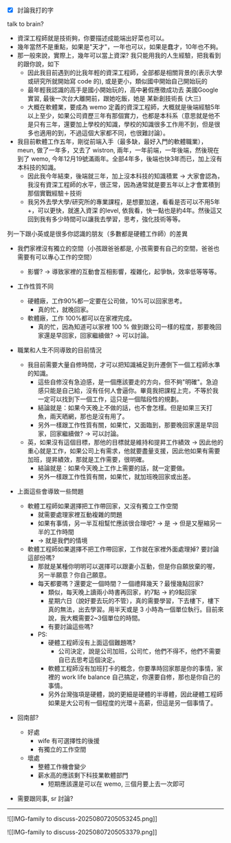 






- [x] 討論我打的字


talk to brain?


- 資深工程師就是技術夠，你要描述成能端出好菜也可以。
- 幾年當然不是重點，如果是"天才"，一年也可以，如果是蠢才，10年也不夠。
- 那一般來說，實際上，幾年可以當上資深? 我只能用我的人生經驗，把我看到的跟你說，如下
	- 因此我目前遇到的比我年輕的資深工程師，全部都是相關背景的(表示大學或研究所就開始寫 code 的), 或是更小，類似國中開始自己開始玩的
	- 最年輕我認識的高手是國小開始玩的，高中暑假應徵成功去 美國Google 實習, 最後一次台大離開前，跟她吃飯，她是 某新創技術長 (大三)
	- 大概在軟體業，要成為 wemo 定義的資深工程師，大概就是後端經驗5年以上至少，如果公司資歷三年有那個實力，也都是本科系（意思就是他不是只有三年，還要加上學校的知識，學校的知識很多工作用不到，但是很多也適用的到，不過這個大家都不同，也很難討論）。
- 我目前軟體工作五年，剛從前端入手（最多缺，最好入門的軟體職業），meun, 做了一年多，又去了 wistron, 兩年，一年前端，一年後端，然後現在到了 wemo, 今年12月19號滿兩年。全部4年多，後端也快3年而已，加上沒有本科技的知識。
	- 因此我今年結束，後端就三年，加上沒本科技的知識積累 -> 大家會認為，我沒有資深工程師的水平，很正常，因為通常就是要五年以上才會累積到那個實戰經驗＋技術
	- 我另外去學大學/研究所的專業課程，是想要加速，看看是否可以不用5年+，可以更快，就進入資深 的level, 依我看，快一點也是約4年。然後這又回到我有多少時間可以讓我去學習，思考，強化技術等等。




列一下跟小英或是很多你認識的朋友（多數都是硬體工作師）的差異
- 我們家裡沒有獨立的空間（小孩跟爸爸都是, 小孩需要有自己的空間，爸爸也需要有可以專心工作的空間）
	- 影響? -> 導致家裡的互動會互相影響，複雜化，起爭執，效率低等等等。
- 工作性質不同
	- 硬體廠，工作90%都一定要在公司做，10%可以回家思考。
		- 真的忙，就晚回家。
	- 軟體廠，工作 100%都可以在家裡完成。
		- 真的忙，因為知道可以家裡 100 % 做到跟公司一樣的程度，那要晚回家還是早回家，回家繼續做? -> 可以討論。
- 職業和人生不同導致的目前情況
	- 我目前需要大量自修時間，才可以把知識補足到升遷倒下一個工程師水準的知識。
		- 這些自修沒有急迫感，是一個應該要走的方向，但不夠"明確"。急迫感只能是自己給，沒有任何人會逼你。畢竟我把課程上完，不等於我一定可以找到下一個工作，這只是一個階段性的規劃。
		- 結論就是：如果今天晚上不做的話，也不會怎樣。但是如果三天打魚，兩天晒網，那也是沒有用了。
		- 另外一樣跟工作性質有關，如果忙，又面臨到，那要晚回家還是早回家，回家繼續做? -> 可以討論。
	- 英，如果沒有這個目標，那他的目標就是維持和提昇工作績效 -> 因此他的重心就是工作，如果公司上有需求，他就要盡量支援，因此他如果有需要加班，提昇績效，那就是工作需要，很明確。
		- 結論就是：如果今天晚上工作上需要的話，就一定要做。
		- 另外一樣跟工作性質有關，如果忙，就加班晚回家或出差。



- 上面這些會導致一些問題
	- 軟體工程師如果選擇把工作帶回家，又沒有獨立工作空間 
		- 就需要處理家裡互動複雜的問題
		- 如果有事情，另一半互相幫忙應該很合理吧? -> 是 ->  但是又壓縮另一半的工作時間
		- -> 就是我們的情境
	- 軟體工程師如果選擇不把工作帶回家，工作就在家裡外面處理掉? 要討論這部份嗎?
		- 那就是某種你明明可以選擇可以跟妻小互動，但是你自願放棄的喔，另一半願意？你自己願意。
		- 每天都要嗎？還要定一個時間？一個禮拜幾天？最慢幾點回家?
			- 類似，每天晚上讀兩小時書再回家，約7點 -> 約9點回家
			- 星期六日（說好要去玩的不管），真的需要學習，下去樓下，樓下真的無法，出去學習。用半天或是 3 小時為一個單位執行。目前來說，我大概需要2~3個單位的時間。
			- 有要討論這些嗎?
		- PS:
			- 硬體工程師沒有上面這個難題嗎? 
				- 公司決定，說是公司加班，公司忙，他們不得不，他們不需要自已去思考這個決定。
			- 軟體工程師沒有加班打卡的概念，你要準時回家那是你的事情，家裡的 work life balance 自己搞定，你還要自修，那也是你自己的事情。
			- 另外台灣強項是硬體，說的更細是硬體的半導體，因此硬體工程師如果是大公司有一個程度的光環＋高薪，但這是另一個事情了。






- 回南部?
	- 好處
		- wife 有可選擇性的後援
		- 有獨立的工作空間
	- 壞處
		- 整體工作機會變少
		- 薪水高的應該剩下科技業軟體部門
			- 短期應該還是可以在 wemo, 三個月要上去一次即可





- 需要跟同事, sr 討論?





---




![[IMG-family to discuss-20250807205053245.png]]





![[IMG-family to discuss-20250807205053379.png]]


